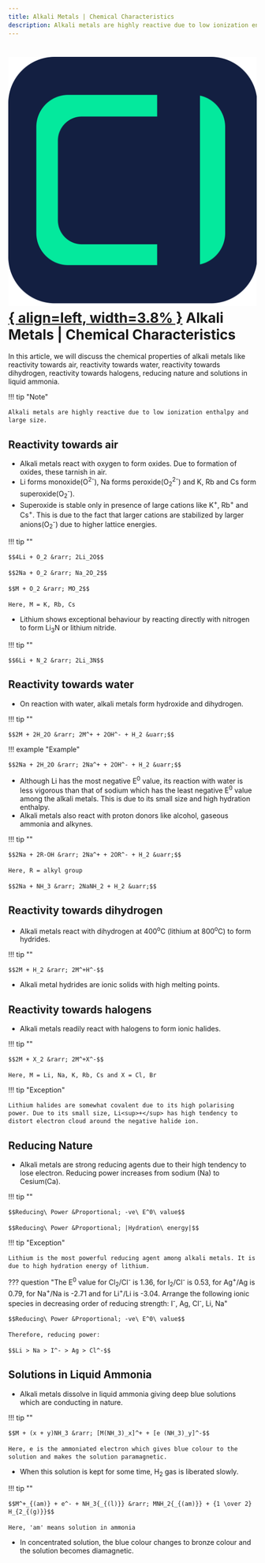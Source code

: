 ```yaml
---
title: Alkali Metals | Chemical Characteristics
description: Alkali metals are highly reactive due to low ionization enthalpy and large size.
---
```


# [![ChemistryEdu Logo](../../../images/favicon.svg){ align=left, width=3.8% }](../../../index.md)  Alkali Metals | Chemical Characteristics

In this article, we will discuss the chemical properties of alkali metals like reactivity towards air, reactivity towards water, reactivity towards dihydrogen, reactivity towards halogens, reducing nature and solutions in liquid ammonia.

!!! tip "Note"

    Alkali metals are highly reactive due to low ionization enthalpy and large size.

## Reactivity towards air

* Alkali metals react with oxygen to form oxides. Due to formation of oxides, these tarnish in air.
* Li forms monoxide(O<sup>2-</sup>), Na forms peroxide(O<sub>2</sub><sup>2-</sup>) and K, Rb and Cs form superoxide(O<sub>2</sub><sup>-</sup>).
* Superoxide is stable only in presence of large cations like K<sup>+</sup>, Rb<sup>+</sup> and Cs<sup>+</sup>. This is due to the fact that larger cations are stabilized by larger anions(O<sub>2</sub><sup>-</sup>) due to higher lattice energies.

!!! tip ""

    $$4Li + O_2 &rarr; 2Li_2O$$

    $$2Na + O_2 &rarr; Na_2O_2$$

    $$M + O_2 &rarr; MO_2$$

    Here, M = K, Rb, Cs

* Lithium shows exceptional behaviour by reacting directly with nitrogen to form Li<sub>3</sub>N or lithium nitride.

!!! tip ""

    $$6Li + N_2 &rarr; 2Li_3N$$

## Reactivity towards water

* On reaction with water, alkali metals form hydroxide and dihydrogen.

!!! tip ""

    $$2M + 2H_2O &rarr; 2M^+ + 2OH^- + H_2 &uarr;$$

!!! example "Example"

    $$2Na + 2H_2O &rarr; 2Na^+ + 2OH^- + H_2 &uarr;$$

* Although Li has the most negative E<sup>0</sup> value, its reaction with water is less vigorous than that of sodium which has the least negative E<sup>0</sup> value among the alkali metals. This is due to its small size and high hydration enthalpy.
* Alkali metals also react with proton donors like alcohol, gaseous ammonia and alkynes.

!!! tip ""

    $$2Na + 2R-OH &rarr; 2Na^+ + 2OR^- + H_2 &uarr;$$

    Here, R = alkyl group

    $$2Na + NH_3 &rarr; 2NaNH_2 + H_2 &uarr;$$

## Reactivity towards dihydrogen

* Alkali metals react with dihydrogen at 400<sup>o</sup>C (lithium at 800<sup>o</sup>C) to form hydrides.

!!! tip ""

    $$2M + H_2 &rarr; 2M^+H^-$$

* Alkali metal hydrides are ionic solids with high melting points.

## Reactivity towards halogens

* Alkali metals readily react with halogens to form ionic halides.

!!! tip ""

    $$2M + X_2 &rarr; 2M^+X^-$$

    Here, M = Li, Na, K, Rb, Cs and X = Cl, Br

!!! tip "Exception"

    Lithium halides are somewhat covalent due to its high polarising power. Due to its small size, Li<sup>+</sup> has high tendency to distort electron cloud around the negative halide ion.

## Reducing Nature

* Alkali metals are strong reducing agents due to their high tendency to lose electron. Reducing power increases from sodium (Na) to Cesium(Ca).

!!! tip ""

    $$Reducing\ Power &Proportional; -ve\ E^0\ value$$

    $$Reducing\ Power &Proportional; |Hydration\ energy|$$

!!! tip "Exception"

    Lithium is the most powerful reducing agent among alkali metals. It is due to high hydration energy of lithium.

??? question "The E<sup>0</sup> value for Cl<sub>2</sub>/Cl<sup>-</sup> is 1.36, for I<sub>2</sub>/Cl<sup>-</sup> is 0.53, for Ag<sup>+</sup>/Ag is 0.79, for Na<sup>+</sup>/Na is -2.71 and for Li<sup>+</sup>/Li is -3.04. Arrange the following ionic species in decreasing order of reducing strength: I<sup>-</sup>, Ag, Cl<sup>-</sup>, Li, Na"

    $$Reducing\ Power &Proportional; -ve\ E^0\ value$$

    Therefore, reducing power:

    $$Li > Na > I^- > Ag > Cl^-$$

## Solutions in Liquid Ammonia

* Alkali metals dissolve in liquid ammonia giving deep blue solutions which are conducting in nature.

!!! tip ""

    $$M + (x + y)NH_3 &rarr; [M(NH_3)_x]^+ + [e (NH_3)_y]^-$$

    Here, e is the ammoniated electron which gives blue colour to the solution and makes the solution paramagnetic.

* When this solution is kept for some time, H<sub>2</sub> gas is liberated slowly.

!!! tip ""

    $$M^+_{(am)} + e^- + NH_3{_{(l)}} &rarr; MNH_2{_{(am)}} + {1 \over 2} H_{2_{(g)}}$$

    Here, 'am' means solution in ammonia

* In concentrated solution, the blue colour changes to bronze colour and the solution becomes diamagnetic.

